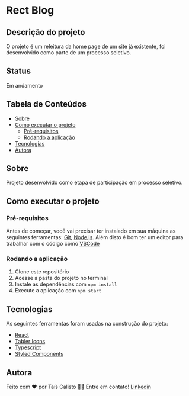 # Rect Blog

## Descrição do projeto

O projeto é um releitura da home page de um site já existente, foi desenvolvido como parte de um processo seletivo. 

## Status

Em andamento

## Tabela de Conteúdos

- [Sobre](#sobre)
- [Como executar o projeto](#-como-executar-o-projeto)
  - [Pré-requisitos](#pré-requisitos)
  - [Rodando a aplicação](#rodando-a-aplicação)
- [Tecnologias](#tecnologias)
- [Autora](#autora)

## Sobre

Projeto desenvolvido como etapa de participação em processo seletivo.

## Como executar o projeto

### Pré-requisitos

Antes de começar, você vai precisar ter instalado em sua máquina as seguintes ferramentas:
[Git](https://git-scm.com), [Node.js](https://nodejs.org/en/).
Além disto é bom ter um editor para trabalhar com o código como [VSCode](https://code.visualstudio.com/)

### Rodando a aplicação

1. Clone este repositório
2. Acesse a pasta do projeto no terminal
3. Instale as dependências com `npm install`
4. Execute a aplicação com `npm start`

## Tecnologias

As seguintes ferramentas foram usadas na construção do projeto:

- [React](https://pt-br.reactjs.org/)
- [Tabler Icons](https://tabler-icons.io/)
- [Typescript](https://www.typescriptlang.org/)
- [Styled Components](https://styled-components.com/)

## Autora

Feito com ❤️ por Taís Calisto 👋🏽 Entre em contato!
[Linkedin](https://www.linkedin.com/in/ta%C3%ADs-calisto-43725a134/)
